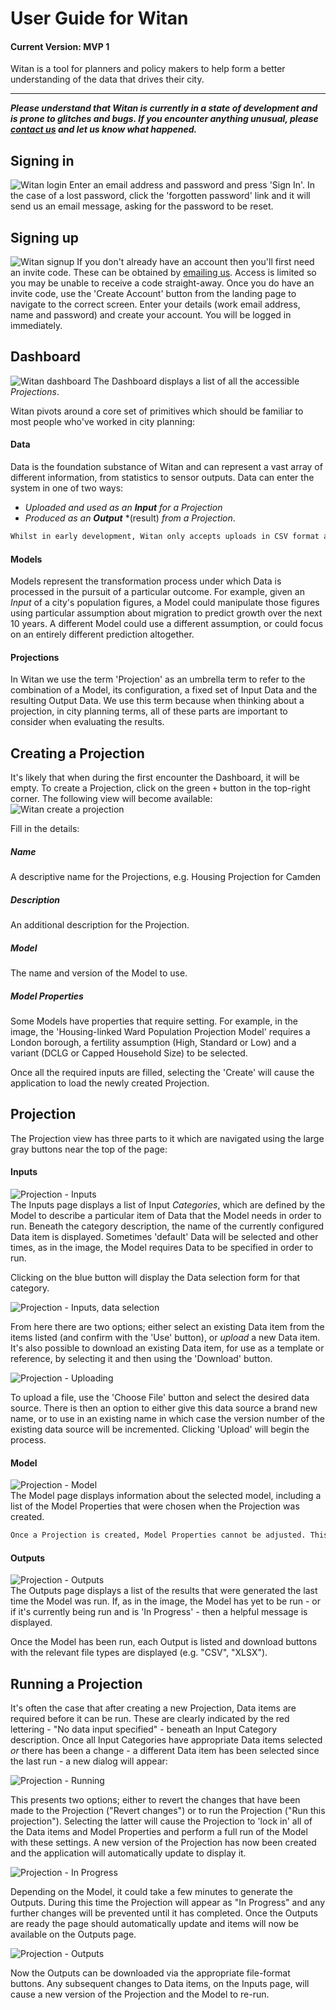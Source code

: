 # User Guide for Witan
#### Current Version: MVP 1
Witan is a tool for planners and policy makers to help form a better understanding of the data that drives their city.

---------------------
***Please understand that Witan is currently in a state of development and is prone to glitches and bugs. If you encounter anything unusual, please [contact us](mailto:witan@mastodonc.com) and let us know what happened.***

## Signing in
![Witan login](imgs/login00.png)
Enter an email address and password and press 'Sign In'. In the case of a lost password, click the 'forgotten password' link and it will send us an email message, asking for the password to be reset.

## Signing up
![Witan signup](imgs/login01.png)
If you don't already have an account then you'll first need an invite code. These can be obtained by [emailing us](mailto:witan@mastodonc.com). Access is limited so you may be unable to receive a code straight-away. Once you do have an invite code, use the 'Create Account' button from the landing page to navigate to the correct screen. Enter your details (work email address, name and password) and create your account. You will be logged in immediately.

## Dashboard
![Witan dashboard](imgs/dash00.png)
The Dashboard displays a list of all the accessible *Projections*.

Witan pivots around a core set of primitives which should be familiar to most people who've worked in city planning:

#### Data
Data is the foundation substance of Witan and can represent a vast array of different information, from statistics to sensor outputs. Data can enter the system in one of two ways: 
* *Uploaded and used as an* ***Input*** *for a Projection*
* *Produced as an* ***Output*** *(result) *from a Projection*.
```html
Whilst in early development, Witan only accepts uploads in CSV format and Projections will only output CSVs.
```

#### Models
Models represent the transformation process under which Data is processed in the pursuit of a particular outcome. For example, given an *Input* of a city's population figures, a Model could manipulate those figures using particular assumption about migration to predict growth over the next 10 years. A different Model could use a different assumption, or could focus on an entirely different prediction altogether.  

#### Projections
In Witan we use the term 'Projection' as an umbrella term to refer to the combination of a Model, its configuration, a fixed set of Input Data and the resulting Output Data. We use this term because when thinking about a projection, in city planning terms, all of these parts are important to consider when evaluating the results. 

## Creating a Projection
It's likely that when during the first encounter the Dashboard, it will be empty. To create a Projection, click on the green `+` button in the top-right corner. The following view will become available:
![Witan create a projection](imgs/create00.png)  

Fill in the details:
##### Name
A descriptive name for the Projections, e.g. Housing Projection for Camden
##### Description
An additional description for the Projection.
##### Model
The name and version of the Model to use.
##### Model Properties
Some Models have properties that require setting. For example, in the image, the 'Housing-linked Ward Population Projection Model' requires a London borough, a fertility assumption (High, Standard or Low) and a variant (DCLG or Capped Household Size) to be selected.

Once all the required inputs are filled, selecting the 'Create' will cause the application to load the newly created Projection.

## Projection
The Projection view has three parts to it which are navigated using the large gray buttons near the top of the page:

#### Inputs
![Projection - Inputs](imgs/projection00.png)  
The Inputs page displays a list of Input *Categories*, which are defined by the Model to describe a particular item of Data that the Model needs in order to run. Beneath the category description, the name of the currently configured Data item is displayed. Sometimes 'default' Data will be selected and other times, as in the image, the Model requires Data to be specified in order to run.

Clicking on the blue button will display the Data selection form for that category.

![Projection - Inputs, data selection](imgs/projection03.png) 

From here there are two options; either select an existing Data item from the items listed (and confirm with the 'Use' button), or *upload* a new Data item. It's also possible to download an existing Data item, for use as a template or reference, by selecting it and then using the 'Download' button.

![Projection - Uploading](imgs/upload00.png) 

To upload a file, use the 'Choose File' button and select the desired data source. There is then an option to either give this data source a brand new name, or to use in an existing name in which case the version number of the existing data source will be incremented. Clicking 'Upload' will begin the process.

#### Model
![Projection - Model](imgs/projection01.png)  
The Model page displays information about the selected model, including a list of the Model Properties that were chosen when the Projection was created.
```html
Once a Projection is created, Model Properties cannot be adjusted. This is temporary and eventually they will be configurable.
```

#### Outputs
![Projection - Outputs](imgs/projection02.png)  
The Outputs page displays a list of the results that were generated the last time the Model was run. If, as in the image, the Model has yet to be run - or if it's currently being run and is 'In Progress' - then a helpful message is displayed.

Once the Model has been run, each Output is listed and download buttons with the relevant file types are displayed (e.g. "CSV", "XLSX"). 

## Running a Projection
It's often the case that after creating a new Projection, Data items are required before it can be run. These are clearly indicated by the red lettering - "No data input specified" - beneath an Input Category description. Once all Input Categories have appropriate Data items selected *or* there has been a change - a different Data item has been selected since the last run - a new dialog will appear:

![Projection - Running](imgs/projection04.png)  

This presents two options; either to revert the changes that have been made to the Projection ("Revert changes") or to run the Projection ("Run this projection"). Selecting the latter will cause the Projection to 'lock in' all of the Data items and Model Properties and perform a full run of the Model with these settings. A new version of the Projection has now been created and the application will automatically update to display it.

![Projection - In Progress](imgs/projection05.png)  

Depending on the Model, it could take a few minutes to generate the Outputs. During this time the Projection will appear as "In Progress" and any further changes will be prevented until it has completed. Once the Outputs are ready the page should automatically update and items will now be available on the Outputs page.

![Projection - Outputs](imgs/projection06.png)  

Now the Outputs can be downloaded via the appropriate file-format buttons. Any subsequent changes to Data items, on the Inputs page, will cause a new version of the Projection and the Model to re-run.
